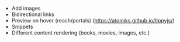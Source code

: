 - Add images
- Bidirectional links
- Preview on hover (reach/portals) (https://atomiks.github.io/tippyjs/)
- Snippets
- Different content rendering (books, movies, images, etc.)
